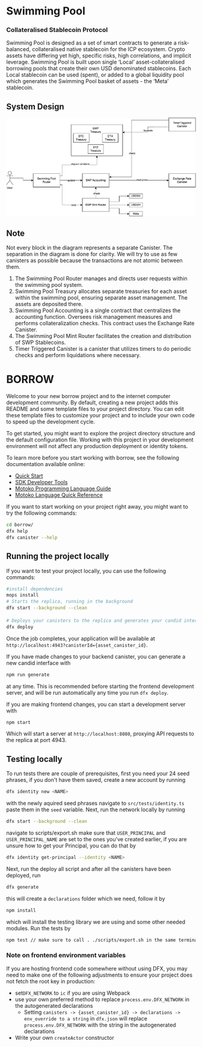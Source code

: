 # Swimming Pool

### Collateralised Stablecoin Protocol

Swimming Pool is designed as a set of smart contracts to generate a risk-balanced, collateralised native stablecoin for the ICP ecosystem.
Crypto assets have differing yet high, specific risks, high correlations, and implicit leverage. Swimming Pool is built upon single ‘Local’ asset-collateralised borrowing pools that create their own USD denominated stablecoins. Each Local stablecoin can be used (spent), or added to a global liquidity pool which generates the Swimming Pool basket of assets - the ‘Meta’ stablecoin.

## System Design

![swimming_pool](https://github.com/SWMPool/SwimmingPool/blob/main/SwimmingPools.png?raw=true)

## Note

Not every block in the diagram represents a separate Canister. The separation in the diagram is done for clarity. We will try to use as few canisters as possible because the transactions are not atomic between them.

1. The Swimming Pool Router manages and directs user requests within the swimming pool system.
2. Swimming Pool Treasury allocates separate treasuries for each asset within the swimming pool, ensuring separate asset management. The assets are deposited there.
3. Swimming Pool Accounting is a single contract that centralizes the accounting function. Oversees risk management measures and performs collateralization checks. This contract uses the Exchange Rate Canister.
4. The Swimming Pool Mint Router facilitates the creation and distribution of SWP Stablecoins.
5. Timer Triggered Canister is a canister that utilizes timers to do periodic checks and perform liquidations where necessary.


# BORROW

Welcome to your new borrow project and to the internet computer development community. By default, creating a new project adds this README and some template files to your project directory. You can edit these template files to customize your project and to include your own code to speed up the development cycle.

To get started, you might want to explore the project directory structure and the default configuration file. Working with this project in your development environment will not affect any production deployment or identity tokens.

To learn more before you start working with borrow, see the following documentation available online:

- [Quick Start](https://internetcomputer.org/docs/current/developer-docs/setup/deploy-locally)
- [SDK Developer Tools](https://internetcomputer.org/docs/current/developer-docs/setup/install)
- [Motoko Programming Language Guide](https://internetcomputer.org/docs/current/motoko/main/motoko)
- [Motoko Language Quick Reference](https://internetcomputer.org/docs/current/motoko/main/language-manual)

If you want to start working on your project right away, you might want to try the following commands:

```bash
cd borrow/
dfx help
dfx canister --help
```

## Running the project locally

If you want to test your project locally, you can use the following commands:

```bash
#install dependencies
mops install
# Starts the replica, running in the background
dfx start --background --clean

# Deploys your canisters to the replica and generates your candid interface
dfx deploy
```

Once the job completes, your application will be available at `http://localhost:4943?canisterId={asset_canister_id}`.

If you have made changes to your backend canister, you can generate a new candid interface with

```bash
npm run generate
```

at any time. This is recommended before starting the frontend development server, and will be run automatically any time you run `dfx deploy`.

If you are making frontend changes, you can start a development server with

```bash
npm start
```

Which will start a server at `http://localhost:8080`, proxying API requests to the replica at port 4943.

## Testing locally
To run tests there are couple of prerequisites, first you need your 24 seed phrases, if you don't have them saved, create a new account by running
```bash
dfx identity new <NAME>
```
with the newly aquired seed phrases navigate to `src/tests/identity.ts` paste them in the `seed` variable.
Next, run the network locally by running
```bash
dfx start --background --clean
```
navigate to scripts/export.sh make sure that `USER_PRINCIPAL` and `USER_PRINCIPAL_NAME` are set to the ones you've created earlier, if you are unsure how to get your Principal, you can do that by
```bash
dfx identity get-principal --identity <NAME>
```
Next, run the deploy all script and after all the canisters have been deployed, run
```bash
dfx generate
```
this will create a `declarations` folder which we need, follow it by
```bash
npm install
```
which will install the testing library we are using and some other needed modules. Run the tests by 
```bash
npm test // make sure to call . ./scripts/export.sh in the same terminal before you run the tests
```

### Note on frontend environment variables

If you are hosting frontend code somewhere without using DFX, you may need to make one of the following adjustments to ensure your project does not fetch the root key in production:

- set`DFX_NETWORK` to `ic` if you are using Webpack
- use your own preferred method to replace `process.env.DFX_NETWORK` in the autogenerated declarations
  - Setting `canisters -> {asset_canister_id} -> declarations -> env_override to a string` in `dfx.json` will replace `process.env.DFX_NETWORK` with the string in the autogenerated declarations
- Write your own `createActor` constructor
